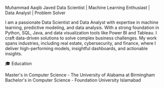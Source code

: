 Muhammad Aaqib Javed
 Data Scientist | Machine Learning Enthusiast | Data Analyst | Problem Solver
 
 I am a passionate Data Scientist and Data Analyst with expertise in machine learning, predictive modeling, and data analysis.
 With a strong foundation in Python, SQL, Java, and data visualization tools like Power BI and Tableau.
 I craft data-driven solutions to solve complex business challenges. 
 My work spans industries, including real estate, cybersecurity, and finance, where I deliver high-performing models, insightful dashboards, and actionable insights.
 
🎓 Education

Master's in Computer Science - The University of Alabama at Birmingham
Bachelor's in Computer Science - Foundation University Islamabad
